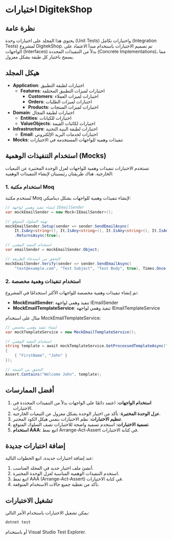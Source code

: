 # اختبارات DigitekShop

## نظرة عامة

يحتوي هذا المجلد على اختبارات وحدة (Unit Tests) واختبارات تكامل (Integration Tests) لمشروع DigitekShop. تم تصميم الاختبارات باستخدام مبدأ الاعتماد على الواجهات (Interfaces) بدلاً من التنفيذات المحددة (Concrete Implementations)، مما يسمح باختبار كل طبقة بشكل معزول.

## هيكل المجلد

- **Application**: اختبارات لطبقة التطبيق
  - **Features**: اختبارات لميزات التطبيق المختلفة
    - **Customers**: اختبارات لميزات العملاء
    - **Orders**: اختبارات لميزات الطلبات
    - **Products**: اختبارات لميزات المنتجات
- **Domain**: اختبارات لطبقة المجال
  - **Entities**: اختبارات للكيانات
  - **ValueObjects**: اختبارات لكائنات القيمة
- **Infrastructure**: اختبارات لطبقة البنية التحتية
  - **Email**: اختبارات لخدمات البريد الإلكتروني
- **Mocks**: تنفيذات وهمية للواجهات المستخدمة في الاختبارات

## استخدام التنفيذات الوهمية (Mocks)

تستخدم الاختبارات تنفيذات وهمية للواجهات لعزل الوحدة المختبرة عن التبعيات الخارجية. هناك طريقتان رئيسيتان لإنشاء التنفيذات الوهمية:

### 1. استخدام مكتبة Moq

تُستخدم مكتبة Moq لإنشاء تنفيذات وهمية للواجهات بشكل ديناميكي:

```csharp
// إنشاء تنفيذ وهمي لواجهة IEmailSender
var mockEmailSender = new Mock<IEmailSender>();

// تهيئة السلوك المتوقع
mockEmailSender.Setup(sender => sender.SendEmailAsync(
    It.IsAny<string>(), It.IsAny<string>(), It.IsAny<string>(), It.IsAny<bool>()))
    .ReturnsAsync(true);

// استخدام التنفيذ الوهمي
var emailSender = mockEmailSender.Object;

// التحقق من استدعاء الطريقة
mockEmailSender.Verify(sender => sender.SendEmailAsync(
    "test@example.com", "Test Subject", "Test Body", true), Times.Once);
```

### 2. استخدام تنفيذات وهمية مخصصة

تم إنشاء تنفيذات وهمية مخصصة للواجهات الأكثر استخدامًا في المشروع:

- **MockEmailSender**: تنفيذ وهمي لواجهة IEmailSender
- **MockEmailTemplateService**: تنفيذ وهمي لواجهة IEmailTemplateService

مثال على استخدام MockEmailTemplateService:

```csharp
// إنشاء تنفيذ وهمي مخصص
var mockTemplateService = new MockEmailTemplateService();

// استخدام التنفيذ الوهمي
string template = await mockTemplateService.GetProcessedTemplateAsync("WelcomeEmail", new Dictionary<string, string>
{
    { "FirstName", "John" }
});

// التحقق من النتيجة
Assert.Contains("Welcome John", template);
```

## أفضل الممارسات

1. **استخدام الواجهات**: اعتمد دائمًا على الواجهات بدلاً من التنفيذات المحددة في الاختبارات.
2. **عزل الوحدة المختبرة**: تأكد من اختبار الوحدة بشكل معزول عن التبعيات الخارجية.
3. **تنظيم الاختبارات**: نظم الاختبارات بنفس هيكل الكود المختبر.
4. **تسمية الاختبارات**: استخدم تسمية واضحة للاختبارات تصف السلوك المتوقع.
5. **استخدام AAA**: اتبع نمط Arrange-Act-Assert في كتابة الاختبارات.

## إضافة اختبارات جديدة

عند إضافة اختبارات جديدة، اتبع الخطوات التالية:

1. أنشئ ملف اختبار جديد في المجلد المناسب.
2. استخدم التنفيذات الوهمية المناسبة لعزل الوحدة المختبرة.
3. اتبع نمط AAA (Arrange-Act-Assert) في كتابة الاختبارات.
4. تأكد من تغطية جميع حالات الاستخدام المتوقعة.

## تشغيل الاختبارات

يمكن تشغيل الاختبارات باستخدام الأمر التالي:

```bash
dotnet test
```

أو باستخدام Visual Studio Test Explorer.